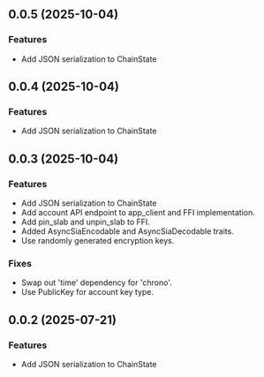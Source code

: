 ## 0.0.5 (2025-10-04)

### Features

- Add JSON serialization to ChainState

## 0.0.4 (2025-10-04)

### Features

- Add JSON serialization to ChainState

## 0.0.3 (2025-10-04)

### Features

- Add JSON serialization to ChainState
- Add account API endpoint to app_client and FFI implementation.
- Add pin_slab and unpin_slab to FFI.
- Added AsyncSiaEncodable and AsyncSiaDecodable traits.
- Use randomly generated encryption keys.

### Fixes

- Swap out 'time' dependency for 'chrono'.
- Use PublicKey for account key type.

## 0.0.2 (2025-07-21)

### Features

- Add JSON serialization to ChainState
